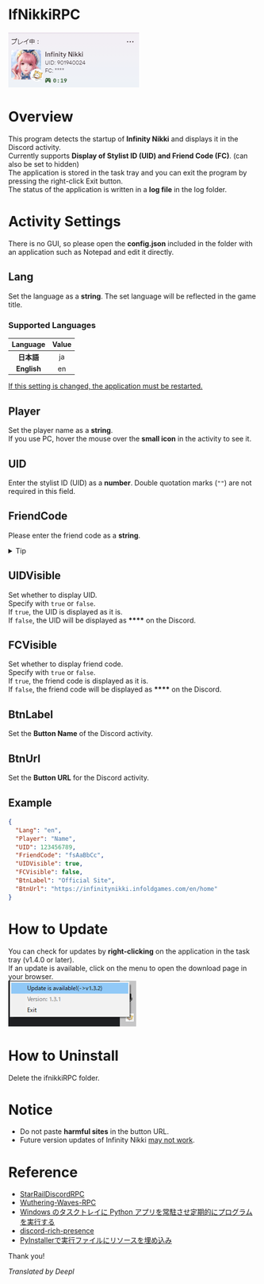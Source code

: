 # IfNikkiRPC

![Discord Rich Presence](../img/rpc_new_en.PNG)


# Overview
This program detects the startup of **Infinity Nikki** and displays it in the Discord activity. <br>
Currently supports **Display of Stylist ID (UID) and Friend Code (FC)**. (can also be set to hidden)<br>
The application is stored in the task tray and you can exit the program by pressing the right-click Exit button.<br>
The status of the application is written in a **log file** in the log folder.

# Activity Settings
There is no GUI, so please open the **config.json** included in the folder with an application such as Notepad and edit it directly.

## Lang
Set the language as a **string**. The set language will be reflected in the game title.<br>

### Supported Languages
|   Language   | Value |
|:------------:|:-----:|
|   **日本語**    |  ja   |
| **English**  |  en   |

<INS>If this setting is changed, the application must be restarted.</INS>

## Player
Set the player name as a **string**.<br>
If you use PC, hover the mouse over the **small icon** in the activity to see it.

## UID
Enter the stylist ID (UID) as a **number**. Double quotation marks (`""`) are not required in this field.

## FriendCode
Please enter the friend code as a **string**.
<details>
<summary>Tip</summary>
Infinity Nikki's friend codes are designed to be used by only one person per code.<br>
On the other hand, if one wanted to recruit multiple friends, listing all the letters of all the friend codes would be difficult for others to read (and in some cases could result in a program error due to the character limit).<br>
Therefore, to reduce the number of characters, I propose the following abbreviated notation.

```text
"fsAaBb** AB/Ah/kd/k2"
"fsAaBbC* S/a/3/h/H"
```

This takes advantage of the fact that the **last one or two characters of the string are fixed** when the friend code is issued all at once in a short period of time (verification required).<br>
The “ `*` (`**`) ” part can be replaced by the string of characters separated by a slash on the right.<br>

（This is only my suggestion and does not necessarily mandate this action.）
</details>


## UIDVisible
Set whether to display UID.<br>
Specify with `true` or `false`.<br>
If `true`, the UID is displayed as it is.<br>
If `false`, the UID will be displayed as __****__ on the Discord.

## FCVisible
Set whether to display friend code.<br>
Specify with `true` or `false`.<br>
If `true`, the friend code is displayed as it is.<br>
If `false`, the friend code will be displayed as __****__ on the Discord.

## BtnLabel
Set the **Button Name** of the Discord activity.

## BtnUrl
Set the **Button URL** for the Discord activity.

## Example
```json
{
  "Lang": "en",
  "Player": "Name",
  "UID": 123456789,
  "FriendCode": "fsAaBbCc",
  "UIDVisible": true,
  "FCVisible": false,
  "BtnLabel": "Official Site",
  "BtnUrl": "https://infinitynikki.infoldgames.com/en/home"
}
```

# How to Update
You can check for updates by **right-clicking** on the application in the task tray (v1.4.0 or later).<br>
If an update is available, click on the menu to open the download page in your browser.<br>
![Update Image](../img/update_check.PNG)

# How to Uninstall
Delete the ifnikkiRPC folder.

# Notice
* Do not paste **harmful sites** in the button URL.
* Future version updates of Infinity Nikki <INS>may not work</INS>.

# Reference
- [StarRailDiscordRPC](https://github.com/Gattxxa/StarRailDiscordRPC)
- [Wuthering-Waves-RPC](https://github.com/xAkre/Wuthering-Waves-RPC)
- [Windows のタスクトレイに Python アプリを常駐させ定期的にプログラムを実行する](https://qiita.com/bassan/items/3025eeb6fd2afa03081b)
- [discord-rich-presence](https://pypi.org/project/discord-rich-presence/)
- [PyInstallerで実行ファイルにリソースを埋め込み](https://qiita.com/firedfly/items/f6de5cfb446da4b53eeb)

Thank you!


*Translated by Deepl*